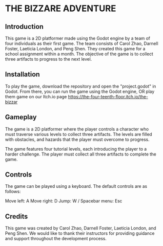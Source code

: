 
# THE BIZZARE ADVENTURE

## Introduction

This game is a 2D platformer made using the Godot engine by a team of four individuals as their first game. The team consists of Carol Zhao, Darnell Foster, Laeticia London, and Peng Shen. They created this game for a school assignment within a month. The objective of the game is to collect three artifacts to progress to the next level.

## Installation

To play the game, download the repository and open the "project.godot" in Godot. From there, you can run the game using the Godot engine, OR play them game on our Itch.io page https://the-four-teenth-floor.itch.io/the-bizzar

## Gameplay

The game is a 2D platformer where the player controls a character who must traverse various levels to collect three artifacts. The levels are filled with obstacles, and hazards that the player must overcome to progress.

The game features four tutorial levels, each introducing the player to a harder challenge. The player must collect all three artifacts to complete the game.

## Controls

The game can be played using a keyboard. The default controls are as follows:

Move left: A
Move right: D
Jump: W / Spacebar
menu: Esc

## Credits

This game was created by Carol Zhao, Darnell Foster, Laeticia London, and Peng Shen. We would like to thank their instructors for providing guidance and support throughout the development process.
